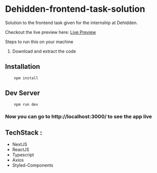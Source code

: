 # Dehidden-frontend-task-solution
 Solution to the frontend task given for the internship at Dehidden.
 
 Checkout the live preview here:
 [Live Preview](https://dehidden-frontend-task-solution.vercel.app/)
 
 
 Steps to run this on your machine
 
 1. Download and extract the code
 
 ## Installation

        npm install
        

## Dev Server
    
        npm run dev
        

### Now you can go to http://localhost:3000/ to see the app live

## TechStack : 

 - NextJS
 - ReactJS
 - Typescript
 - Axios
 - Styled-Components
